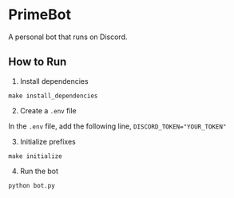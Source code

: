 # PrimeBot

A personal bot that runs on Discord.

## How to Run

1. Install dependencies

`make install_dependencies`

2. Create a `.env` file

In the `.env` file, add the following line, `DISCORD_TOKEN="YOUR_TOKEN"`

3. Initialize prefixes

`make initialize`

4. Run the bot

`python bot.py`
